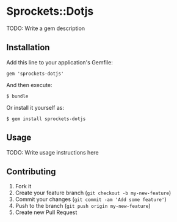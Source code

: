 # Sprockets::Dotjs

TODO: Write a gem description

## Installation

Add this line to your application's Gemfile:

    gem 'sprockets-dotjs'

And then execute:

    $ bundle

Or install it yourself as:

    $ gem install sprockets-dotjs

## Usage

TODO: Write usage instructions here

## Contributing

1. Fork it
2. Create your feature branch (`git checkout -b my-new-feature`)
3. Commit your changes (`git commit -am 'Add some feature'`)
4. Push to the branch (`git push origin my-new-feature`)
5. Create new Pull Request
